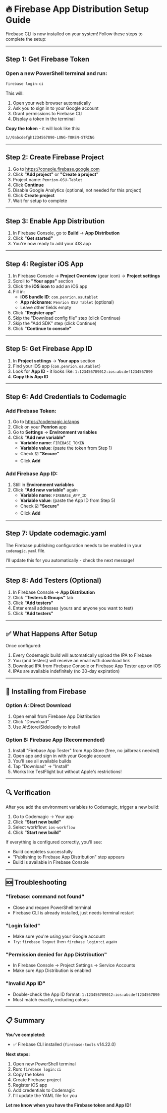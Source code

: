 # 🔥 Firebase App Distribution Setup Guide

Firebase CLI is now installed on your system! Follow these steps to complete the setup:

---

## Step 1: Get Firebase Token

### Open a new PowerShell terminal and run:

```powershell
firebase login:ci
```

This will:
1. Open your web browser automatically
2. Ask you to sign in to your Google account
3. Grant permissions to Firebase CLI
4. Display a token in the terminal

**Copy the token** - it will look like this:
```
1//0abcdefgh1234567890-LONG-TOKEN-STRING
```

---

## Step 2: Create Firebase Project

1. Go to https://console.firebase.google.com
2. Click **"Add project"** or **"Create a project"**
3. Project name: `Penrion-OSU-Tablet`
4. Click **Continue**
5. Disable Google Analytics (optional, not needed for this project)
6. Click **Create project**
7. Wait for setup to complete

---

## Step 3: Enable App Distribution

1. In Firebase Console, go to **Build** → **App Distribution**
2. Click **"Get started"**
3. You're now ready to add your iOS app

---

## Step 4: Register iOS App

1. In Firebase Console → **Project Overview** (gear icon) → **Project settings**
2. Scroll to **"Your apps"** section
3. Click the **iOS icon** to add an iOS app
4. Fill in:
   - **iOS bundle ID**: `com.penrion.osutablet`
   - **App nickname**: `Penrion OSU Tablet` (optional)
   - Leave other fields empty
5. Click **"Register app"**
6. Skip the "Download config file" step (click Continue)
7. Skip the "Add SDK" step (click Continue)
8. Click **"Continue to console"**

---

## Step 5: Get Firebase App ID

1. In **Project settings** → **Your apps** section
2. Find your iOS app (`com.penrion.osutablet`)
3. Look for **App ID** - it looks like: `1:123456789012:ios:abcdef1234567890`
4. **Copy this App ID**

---

## Step 6: Add Credentials to Codemagic

### Add Firebase Token:
1. Go to https://codemagic.io/apps
2. Click on your **Penrion** app
3. Go to **Settings** → **Environment variables**
4. Click **"Add new variable"**
   - **Variable name**: `FIREBASE_TOKEN`
   - **Variable value**: (paste the token from Step 1)
   - Check ☑️ **"Secure"**
   - Click **Add**

### Add Firebase App ID:
1. Still in **Environment variables**
2. Click **"Add new variable"** again
   - **Variable name**: `FIREBASE_APP_ID`
   - **Variable value**: (paste the App ID from Step 5)
   - Check ☑️ **"Secure"**
   - Click **Add**

---

## Step 7: Update codemagic.yaml

The Firebase publishing configuration needs to be enabled in your `codemagic.yaml` file. 

I'll update this for you automatically - check the next message!

---

## Step 8: Add Testers (Optional)

1. In Firebase Console → **App Distribution**
2. Click **"Testers & Groups"** tab
3. Click **"Add testers"**
4. Enter email addresses (yours and anyone you want to test)
5. Click **"Add testers"**

---

## ✅ What Happens After Setup

Once configured:
1. Every Codemagic build will automatically upload the IPA to Firebase
2. You (and testers) will receive an email with download link
3. Download IPA from Firebase Console or Firebase App Tester app on iOS
4. IPAs are available indefinitely (no 30-day expiration)

---

## 📱 Installing from Firebase

### Option A: Direct Download
1. Open email from Firebase App Distribution
2. Click "Download"
3. Use AltStore/Sideloadly to install

### Option B: Firebase App (Recommended)
1. Install "Firebase App Tester" from App Store (free, no jailbreak needed)
2. Open app and sign in with your Google account
3. You'll see all available builds
4. Tap "Download" → "Install"
5. Works like TestFlight but without Apple's restrictions!

---

## 🔍 Verification

After you add the environment variables to Codemagic, trigger a new build:

1. Go to Codemagic → Your app
2. Click **"Start new build"**
3. Select workflow: `ios-workflow`
4. Click **"Start new build"**

If everything is configured correctly, you'll see:
- Build completes successfully
- "Publishing to Firebase App Distribution" step appears
- Build is available in Firebase Console

---

## 🆘 Troubleshooting

### "firebase: command not found"
- Close and reopen PowerShell terminal
- Firebase CLI is already installed, just needs terminal restart

### "Login failed"
- Make sure you're using your Google account
- Try: `firebase logout` then `firebase login:ci` again

### "Permission denied for App Distribution"
- In Firebase Console → Project Settings → Service Accounts
- Make sure App Distribution is enabled

### "Invalid App ID"
- Double-check the App ID format: `1:123456789012:ios:abcdef1234567890`
- Must match exactly, including colons

---

## 📋 Summary

**You've completed:**
- ✅ Firebase CLI installed (`firebase-tools` v14.22.0)

**Next steps:**
1. Open new PowerShell terminal
2. Run: `firebase login:ci`
3. Copy the token
4. Create Firebase project
5. Register iOS app
6. Add credentials to Codemagic
7. I'll update the YAML file for you

**Let me know when you have the Firebase token and App ID!**
